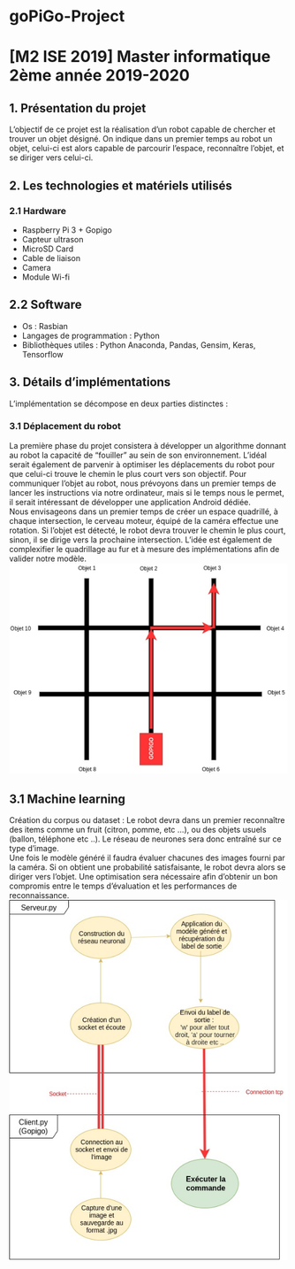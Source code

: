# goPiGo-Project
<h1>[M2 ISE 2019] Master informatique 2ème année 2019-2020</h1>
 
<h2>1. Présentation du projet</h2>

L’objectif de ce projet est la réalisation d’un robot capable de chercher et trouver un objet désigné. On indique dans un premier temps au robot un objet, celui-ci est alors capable de parcourir l’espace, reconnaître l’objet, et se diriger vers celui-ci.
 
<h2>2. Les technologies et matériels utilisés</h2>
<h3>2.1 Hardware</h3>
<ul>
<li>Raspberry Pi 3 + Gopigo</li>
<li>Capteur ultrason</li>
<li>MicroSD Card</li>
<li>Cable de liaison</li>
<li>Camera</li>
<li>Module Wi-fi</li>
</ul>
 
<h2>2.2 Software</h2>
<ul>
<li>Os : Rasbian</li>
<li>Langages de programmation : Python</li>
<li>Bibliothèques utiles : Python Anaconda, Pandas, Gensim, Keras, Tensorflow</li>
</ul>
 
<h2>3. Détails d’implémentations</h2>
L’implémentation se décompose en deux parties distinctes : 
<h3>3.1 Déplacement du robot</h3>
La première phase du projet consistera à développer un algorithme donnant au robot la capacité de “fouiller” au sein de son environnement. L’idéal serait également de parvenir à optimiser les déplacements du robot pour que celui-ci trouve le chemin le plus court vers son objectif. Pour communiquer l’objet au robot, nous prévoyons dans un premier temps de lancer les instructions via notre ordinateur, mais si le temps nous le permet, il serait intéressant de développer une application Android dédiée.
<br>
Nous envisageons dans un premier temps de créer un espace quadrillé, à chaque intersection, le cerveau moteur, équipé de la caméra effectue une rotation. Si l’objet est détecté, le robot devra trouver le chemin le plus court, sinon, il se dirige vers la prochaine intersection. L’idée est également de complexifier le quadrillage au fur et à mesure des implémentations afin de valider notre modèle.
<br>
<img src="https://github.com/roman-boursier/goPiGo-Project/blob/master/image1.jpg"/>

<h2>3.1 Machine learning</h2>
Création du corpus ou dataset : Le robot devra dans un premier reconnaître des items comme un fruit (citron, pomme, etc …), ou des objets usuels (ballon, téléphone etc ..). Le réseau de neurones sera donc entraîné sur ce type d’image.
<br>
Une fois le modèle généré il faudra évaluer chacunes des images fourni par la caméra. Si on obtient une probabilité satisfaisante, le robot devra alors se diriger vers l’objet.  Une optimisation sera nécessaire afin d’obtenir un bon compromis entre le temps d’évaluation et les performances de reconnaissance.
<br>
<img src="https://github.com/roman-boursier/goPiGo-Project/blob/master/image2.jpg"/>
